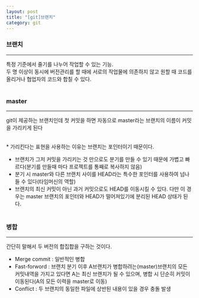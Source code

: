 ```yaml
---
layout: post
title: "[git]브랜치"
category: git
---
```


### 브랜치
---
특정 기준에서 줄기를 나누어 작업할 수 있는 기능.   
두 명 이상이 동시에 버전관리를 할 때에 서로의 작업물에 의존하지 않고 원할 때 코드를 올리거나 협업자의 코드와 합칠 수 있다.  
&nbsp;

### master
---
git이 제공하는 브랜치인데 첫 커밋을 하면 자동으로 master라는 브랜치의 이름이 커밋을 가리키게 된다   
&nbsp;

\* 가리킨다는 표현을 사용하는 이유는 브랜치는 포인터이기 때문이다.   
- 브랜치가 그저 커밋을 가리키는 것 만으로도 분기를 만들 수 있기 때문에 가볍고 빠르다(분기를 만들때 마다 프로젝트를 통째로 복사하지 않음)   
- 분기 시 master와 다른 브랜치 사이를 HEAD라는 특수한 포인터를 사용하여 넘나들 수 있다(타임머신의 역할)
- 브랜치의 최신 커밋이 아닌 과거 커밋으로도 HEAD를 이동시킬 수 있다. 다만 이 경우는 master 브랜치의 포인터와 HEAD가 떨어져있기에 분리된 HEAD 상태가 된다.   
&nbsp;

### 병합
---
간단히 말해서 두 버전의 합집합을 구하는 것이다.
- Merge commit : 일반적인 병합
- Fast-forword : 브랜치 분기 이후 A브랜치가 병합하려는(master)브랜치의 모든 커밋내역을 가지고 있다면 A는 최신 브랜치가 될 수 있으며, 병합 시 단순히 커밋이 이동된다(A의 모든 이력을 master로 이동)
- Conflict : 두 브랜치의 동일한 파일에 상반된 내용이 있을 경우 충돌 발생